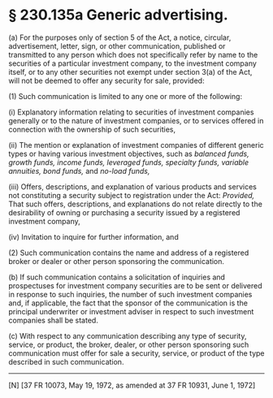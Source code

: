 # § 230.135a   Generic advertising.

(a) For the purposes only of section 5 of the Act, a notice, circular, advertisement, letter, sign, or other communication, published or transmitted to any person which does not specifically refer by name to the securities of a particular investment company, to the investment company itself, or to any other securities not exempt under section 3(a) of the Act, will not be deemed to offer any security for sale, provided: 


(1) Such communication is limited to any one or more of the following: 


(i) Explanatory information relating to securities of investment companies generally or to the nature of investment companies, or to services offered in connection with the ownership of such securities, 


(ii) The mention or explanation of investment companies of different generic types or having various investment objectives, such as *balanced funds, growth funds, income funds, leveraged funds, specialty funds, variable annuities, bond funds,* and *no-load funds,*

(iii) Offers, descriptions, and explanation of various products and services not constituting a security subject to registration under the Act: *Provided,* That such offers, descriptions, and explanations do not relate directly to the desirability of owning or purchasing a security issued by a registered investment company, 


(iv) Invitation to inquire for further information, and 


(2) Such communication contains the name and address of a registered broker or dealer or other person sponsoring the communication. 


(b) If such communication contains a solicitation of inquiries and prospectuses for investment company securities are to be sent or delivered in response to such inquiries, the number of such investment companies and, if applicable, the fact that the sponsor of the communication is the principal underwriter or investment adviser in respect to such investment companies shall be stated. 


(c) With respect to any communication describing any type of security, service, or product, the broker, dealer, or other person sponsoring such communication must offer for sale a security, service, or product of the type described in such communication. 



---

[N] [37 FR 10073, May 19, 1972, as amended at 37 FR 10931, June 1, 1972] 




